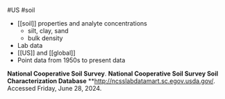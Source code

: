 #US  #soil
- [[soil]] properties and analyte concentrations
	- silt, clay, sand
	- bulk density
- Lab data
- [[US]] and [[global]]
- Point data from 1950s to present data

**National Cooperative Soil Survey**. **National Cooperative Soil Survey Soil Characterization Database**  **http://ncsslabdatamart.sc.egov.usda.gov/. Accessed Friday, June 28, 2024.